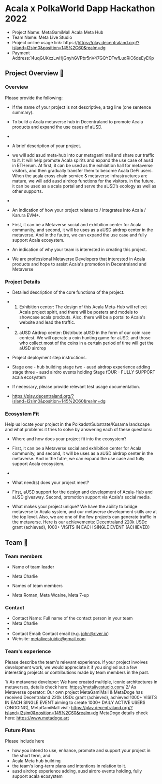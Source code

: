 # Acala x PolkaWorld Dapp Hackathon 2022

- Project Name: MetaGamiMall Acala Meta Hub
- Team Name: Meta Live Studio
- Project online usage link: https://https://play.decentraland.org/?island=I2sim0&position=145%2C60&realm=dg
- Payment Address:14uqGUKxzLwHjGnyhGVPbr5nV47GQYDTwfLudRiC6deEyEKp

## Project Overview 📄

### Overview

Please provide the following:

- If the name of your project is not descriptive, a tag line (one sentence summary).
- To build a Acala metaverse hub in Decentraland to promote Acala products and expand the use cases of aUSD.
- 
- A brief description of your project.
- we will add asud meta-hub into our metagami mall and share our traffic to it. It will help promote Acala spirits and expand the use case of ausd in ETHerum. At first, it can be used as the exhibition hall for metaverse visitors, and then gradually transfer them to become Acala DeFi users. When the acala cross chain service & metaverse infrastructures are mature, we will add ausd airdrop functions for the visitors. in the future, it can be used as a acala portal and serve the aUSD’s ecology as well as other supports.
- 
- An indication of how your project relates to / integrates into Acala / Karura EVM+.
- First, it can be a Metaverse social and exhibition  center for Acala community, and second, it will be uses as a aUSD airdrop center in the metaverse. And in the fuutre, we can expand the use case and fully support Acala ecosystem.

- An indication of why your team is interested in creating this project.
- We are professional Metaverse Developers that interested in Acala products and hope to assist Acala's promotion in Decentraland and Metaverse

### Project Details

- Detailed description of the core functiona of the project.
- 1. Exhibition  center: The design of this Acala Meta-Hub will reflect Acala project spirit, and there will be posters and models to showcase acala prodcuts. Also, there will be a portal to Acala's website and lead the traffic.
- 2. aUSD Airdrop center: Distribute aUSD in the form of our coin race contest. We will operate a coin hunting game for aUSD, and those who collect most of the coins in a certain period of time will get the aUSD airdrop

- Project deployment step instructions.
- Stage one - hub building
stage two - ausd airdrop experience adding
stage three - ausd airdro events holding
Stage fOUR - FULLY SUPPORT acala ecosystem

- If necessary, please provide relevant test usage documentation.
- https://play.decentraland.org/?island=I2sim0&position=145%2C60&realm=dg

### Ecosystem Fit

Help us locate your project in the Polkadot/Substrate/Kusama landscape and what problems it tries to solve by answering each of these questions:

- Where and how does your project fit into the ecosystem?
- First, it can be a Metaverse social and exhibition center for Acala community, and second, it will be uses as a aUSD airdrop center in the metaverse. And in the futre, we can expand the use case and fully support Acala ecosystem.
-
- What need(s) does your project meet?
- First, aUSD support for the design and development of Acala-Hub and aUSD giveaway. Second, promotion support via Acala's social media. 

- What makes your project unique?
We have the ability to bridge metaverse to Acala system, and our metaverse development skills are at the top level. Also, we are one of the few projects can generate traffic in the metaverse. Here is our achievements: Decentraland 220k USDc grant (achieved), 1000+ VISITS IN EACH SINGLE EVENT (ACHIEVED)

## Team 👥

### Team members

- Name of team leader
- Meta Charlie

- Names of team members
- Meta Roman, Meta Wcaine, Meta 7-up

### Contact

- Contact Name: Full name of the contact person in your team
- Meta Charlie
- 
- Contact Email: Contact email (e.g. john@river.io)
- Website: metalivestuidio@gmail.com

### Team's experience

Please describe the team's relevant experience. If your project involves development work, we would appreciate it if you singled out a few interesting projects or contributions made by team members in the past. 

1/ As metaverse developer: We have created multiple, iconic architectures in metaverses, details check here: https://metalivestudio.com/
2/ As Metaverse operator: Our own project MetaGamiMall & MetaDoge has received  Decentraland 220k USDc grant (achieved), achieved 1000+ VISITS IN EACH SINGLE EVENT aiming to create 1000+ DAILY ACTIVE USERS (ONGOING), 
MetaGamiMall visit: https://play.decentraland.org/?island=I2sim0&position=145%2C60&realm=dg 
MetaDoge details check here: https://www.metadoge.art


### Future Plans

Please include here

- how you intend to use, enhance, promote and support your project in the short term, and
- Acala Meta hub building
- the team's long-term plans and intentions in relation to it.
-  ausd airdrop experience adding, ausd airdro events holding, fully support acala ecosystem
